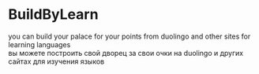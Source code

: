 # BuildByLearn
you can build your palace for your points from duolingo and other sites for learning languages
<br>
вы можете построить свой дворец за свои очки на duolingo и других сайтах для изучения языков

